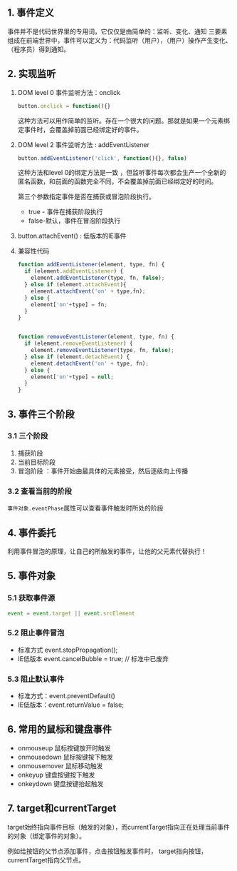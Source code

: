 ## 1. 事件定义

事件并不是代码世界里的专用词，它仅仅是由简单的：监听、变化、通知 三要素组成在前端世界中，事件可以定义为：代码监听（用户），（用户）操作产生变化、（程序员）得到通知。 

## 2. 实现监听

1. DOM level 0 事件监听方法：onclick

   ```js
   button.onclick = function(){}
   ```

   这种方法可以用作简单的监听。存在一个很大的问题。那就是如果一个元素绑定事件时，会覆盖掉前面已经绑定好的事件。 

2. DOM level 2 事件监听方法 : addEventListener

   ```js
   button.addEventListener('click', function(){}, false) 
   ```

   这种方法和level 0的绑定方法是一致 ，但监听事件每次都会生产一个全新的匿名函数，和前面的函数完全不同，不会覆盖掉前面已经绑定好的时间。 

   第三个参数指定事件是否在捕获或冒泡阶段执行。

   - true - 事件在捕获阶段执行
   - false-默认，事件在冒泡阶段执行 

3. button.attachEvent() : 低版本的IE事件 

4. 兼容性代码 

   ```js
   function addEventListener(element, type, fn) {
     if (element.addEventListener) {
       element.addEventListener(type, fn, false);
     } else if (element.attachEvent){
       element.attachEvent('on' + type,fn);
     } else {
       element['on'+type] = fn;
     }
   }
   
   
   function removeEventListener(element, type, fn) {
     if (element.removeEventListener) {
       element.removeEventListener(type, fn, false);
     } else if (element.detachEvent) {
       element.detachEvent('on' + type, fn);
     } else {
       element['on'+type] = null;
     }
   }
   ```

   

## 3. 事件三个阶段

### 3.1 三个阶段

1. 捕获阶段
2. 当前目标阶段
3. 冒泡阶段 ：事件开始由最具体的元素接受，然后逐级向上传播 

### 3.2 查看当前的阶段

`事件对象.eventPhase`属性可以查看事件触发时所处的阶段





## 4. 事件委托

利用事件冒泡的原理，让自己的所触发的事件，让他的父元素代替执行！ 



## 5. 事件对象

### 5.1 获取事件源

```js
event = event.target || event.srcElement
```

### 5.2 阻止事件冒泡

- 标准方式 event.stopPropagation();
- IE低版本 event.cancelBubble = true;     // 标准中已废弃 

### 5.3 阻止默认事件

- 标准方式：event.preventDefault() 
- IE低版本：event.returnValue = false; 



## 6. 常用的鼠标和键盘事件 

- onmouseup 鼠标按键放开时触发
- onmousedown 鼠标按键按下触发
- onmousemover 鼠标移动触发
- onkeyup 键盘按键按下触发
- onkeydown 键盘按键抬起触发 





## 7. target和currentTarget 

target始终指向事件目标（触发的对象），而currentTarget指向正在处理当前事件的对象（绑定事件的对象）。

例如给按钮的父节点添加事件，点击按钮触发事件时， target指向按钮，currentTarget指向父节点。 





























